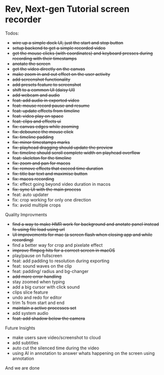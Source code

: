 # Rev, Next-gen Tutorial screen recorder

Todos:

- ~~wire up a simple dock UI, just the start and stop button~~
- ~~setup backend to get a simple recorded video~~
- ~~get the mouse clicks (with coordinates) and keyboard presses during recording with their timestamps~~
- ~~anotate the screen~~
- ~~get the video directly on the canvas~~
- ~~make zoom in and out effect on the user activity~~
- ~~add screenshot functionality~~
- ~~add presets feature to screenshot~~
- ~~shift to a common UI (daisy UI)~~
- ~~add webcam and audio~~
- ~~feat: add audio in exported video~~
- ~~feat: mouse record pause and resume~~
- ~~feat: update effects from timeline~~
- ~~feat: video play on space~~
- ~~feat: clips and effects ui~~
- ~~fix: canvas edges while zooming~~
- ~~fix: debounce the mouse click~~
- ~~fix: timeline padding~~
- ~~fix: minor timestamps marks~~
- ~~fix: playhead dragging should update the preview~~
- ~~fix: timeline should scroll complete width on playhead overflow~~
- ~~feat: skeleton for the timeline~~
- ~~fix: zoom and pan for macos~~
- ~~fix: remove effects that exceed time duration~~
- ~~fix: title bar text and maximise button~~
- ~~fix: macos recording~~
- fix: effect going beyond video duration in macos
- ~~fix: sync UI with the main process~~
- feat: auto updater
- fix: crop working for only one direction
- fix: avoid multiple crops


Quality Improvments

- ~~find a way to make HMR work for background and anotate panel instead fo using file load using url~~
- ~~UI improvements for mac (a screen flash when closing app and while recording)~~
- find a better way for crop and pixelate effect
- ~~improve ffmpeg hits for a correct screen in macOS~~
- play/pause on fullscreen
- feat: add padding to resolution during exporting
- feat: sound waves on the clip
- feat: padding/ radius and bg-changer
- ~~add more error handling~~
- stay zoomed when typing
- add a big cursor with click sound
- clips slice feature
- undo and redo for editor
- trim 1s from start and end
- ~~maintain a active processes set~~
- add system audio
- ~~feat: add shadow below the camera~~

Future Insights
- make users save video/screenshot to cloud
- add subtitles
- auto cut the silenced time during the video
- using AI in annotation to answer whats happening on the screen using annotation

And we are done
